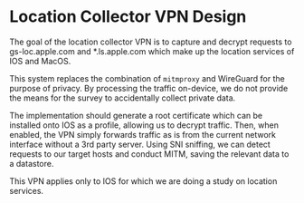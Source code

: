 # Location Collector VPN Design

The goal of the location collector VPN is to capture and decrypt requests to gs-loc.apple.com and \*.ls.apple.com which make up the location services of IOS and MacOS.

This system replaces the combination of `mitmproxy` and WireGuard for the purpose of privacy. By processing the traffic on-device, we do not provide the means for the survey to accidentally collect private data.

The implementation should generate a root certificate which can be installed onto IOS as a profile, allowing us to decrypt traffic. Then, when enabled, the VPN simply forwards traffic as is from the current network interface without a 3rd party server. Using SNI sniffing, we can detect requests to our target hosts and conduct MITM, saving the relevant data to a datastore.

This VPN applies only to IOS for which we are doing a study on location services.
